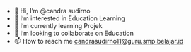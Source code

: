 - 👋 Hi, I’m @candra sudirno
- 👀 I’m interested in Education Learning
- 🌱 I’m currently learning Projek
- 💞️ I’m looking to collaborate on Education 
- 📫 How to reach me candrasudirno11@guru.smp.belajar.id

<!---
candra sudirno is a ✨ special ✨ repository because its `README.md` (this file) appears on your GitHub profile.
You can click the Preview link to take a look at your changes.
--->
